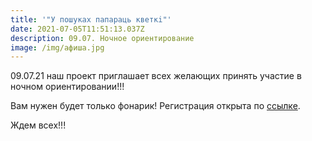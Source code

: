 ```yaml
---
title: '"У пошуках папараць кветкi"'
date: 2021-07-05T11:51:13.037Z
description: 09.07. Ночное ориентирование
image: /img/афиша.jpg
---
```

09.07.21 наш проект приглашает всех желающих принять участие в ночном ориентировании!!!

Вам нужен будет только фонарик! Регистрация открыта по [ссылке](http://www.obelarus.net/2021/5125).

Ждем всех!!!
